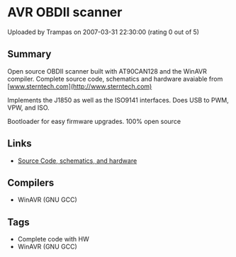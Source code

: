 # AVR OBDII scanner

Uploaded by Trampas on 2007-03-31 22:30:00 (rating 0 out of 5)

## Summary

Open source OBDII scanner built with AT90CAN128 and the WinAVR compiler. Complete source code, schematics and hardware avaiable from [www.sterntech.com](http://www.sterntech.com) 


Implements the J1850 as well as the ISO9141 interfaces. Does USB to PWM, VPW, and ISO. 


Bootloader for easy firmware upgrades. 100% open source

## Links

- [Source Code, schematics, and hardware](http://www.sterntech.com/obdii_avr.php)

## Compilers

- WinAVR (GNU GCC)

## Tags

- Complete code with HW
- WinAVR (GNU GCC)
